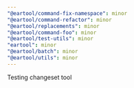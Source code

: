 ```yaml
---
"@eartool/command-fix-namespace": minor
"@eartool/command-refactor": minor
"@eartool/replacements": minor
"@eartool/command-foo": minor
"@eartool/test-utils": minor
"eartool": minor
"@eartool/batch": minor
"@eartool/utils": minor
---
```


Testing changeset tool
